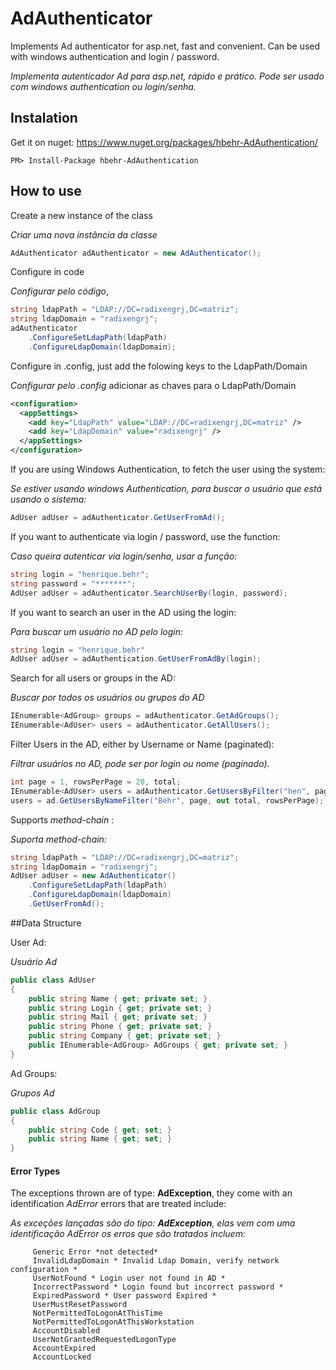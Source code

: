 AdAuthenticator
==============

Implements Ad authenticator for asp.net, fast and convenient. Can be used with windows authentication and login / password.

*Implementa autenticador Ad para asp.net, rápido e prático. Pode ser usado com windows authentication ou login/senha.*

## Instalation
Get it on nuget: https://www.nuget.org/packages/hbehr-AdAuthentication/

	PM> Install-Package hbehr-AdAuthentication

## How to use
Create a new instance of the class

*Criar uma nova instância da classe*
```C#
AdAuthenticator adAuthenticator = new AdAuthenticator();
```
Configure in code

*Configurar pelo código*,
```C#
string ldapPath = "LDAP://DC=radixengrj,DC=matriz";
string ldapDomain = "radixengrj";
adAuthenticator
	.ConfigureSetLdapPath(ldapPath)
	.ConfigureLdapDomain(ldapDomain);
```
Configure in .config, just add the folowing keys to the LdapPath/Domain

*Configurar pelo .config* adicionar as chaves para o LdapPath/Domain
```xml
<configuration>
  <appSettings>
    <add key="LdapPath" value="LDAP://DC=radixengrj,DC=matriz" />
    <add key="LdapDomain" value="radixengrj" />
  </appSettings>
</configuration>
```

If you are using Windows Authentication, to fetch the user using the system:

*Se estiver usando windows Authentication, para buscar o usuário que está usando o sistema:*
```C#
AdUser adUser = adAuthenticator.GetUserFromAd();
```  
If you want to authenticate via login / password, use the function:

*Caso queira autenticar via login/senha, usar a função:*
```C#
string login = "henrique.behr";
string password = "*******";
AdUser adUser = adAuthenticator.SearchUserBy(login, password);
```
If you want to search an user in the AD using the login:

*Para buscar um usuário no AD pelo login:*
```C#
string login = "henrique.behr"
AdUser adUser = adAuthentication.GetUserFromAdBy(login);
```

Search for all users or groups in the AD:

*Buscar por todos os usuários ou grupos do AD*
```C#
IEnumerable<AdGroup> groups = adAuthenticator.GetAdGroups();
IEnumerable<AdUser> users = adAuthenticator.GetAllUsers();
```

Filter Users in the AD, either by Username or Name (paginated):

*Filtrar usuários no AD, pode ser por login ou nome (paginado).*

```C#
int page = 1, rowsPerPage = 20, total;
IEnumerable<AdUser> users = adAuthenticator.GetUsersByFilter("hen", page, out total, rowsPerPage); // By Username
users = ad.GetUsersByNameFilter("Behr", page, out total, rowsPerPage); // By Name
```

Supports *method-chain* :

*Suporta method-chain:*
```C#
string ldapPath = "LDAP://DC=radixengrj,DC=matriz";
string ldapDomain = "radixengrj";
AdUser adUser = new AdAuthenticator()
	.ConfigureSetLdapPath(ldapPath)
	.ConfigureLdapDomain(ldapDomain)
	.GetUserFromAd();
```

##Data Structure

User Ad:

*Usuário Ad*
```C#
public class AdUser
{
	public string Name { get; private set; }
	public string Login { get; private set; }
	public string Mail { get; private set; }
	public string Phone { get; private set; }
	public string Company { get; private set; }
	public IEnumerable<AdGroup> AdGroups { get; private set; }
}
```
Ad Groups:

*Grupos Ad*
```C#
public class AdGroup
{
	public string Code { get; set; }
	public string Name { get; set; }
}
```

#### Error Types

The exceptions thrown are of type: **AdException**, they come with an identification *AdError* errors that are treated include:

*As exceções lançadas são do tipo: **AdException**, elas vem com uma identificação AdError os erros que são tratados incluem:*

         Generic Error *not detected*
         InvalidLdapDomain * Invalid Ldap Domain, verify network configuration *
         UserNotFound * Login user not found in AD *
         IncorrectPassword * Login found but incorrect password *
         ExpiredPassword * User password Expired *
         UserMustResetPassword 
         NotPermittedToLogonAtThisTime
         NotPermittedToLogonAtThisWorkstation
         AccountDisabled
         UserNotGrantedRequestedLogonType
         AccountExpired
         AccountLocked

